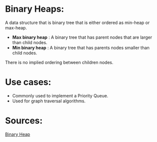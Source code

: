 # Binary Heaps: 

  A data structure that is binary tree that is either ordered as min-heap or max-heap. 

   - **Max binary heap** : A binary tree that has parent nodes that are larger than child nodes. 
   - **Min binary heap** : A binary tree that has parents nodes smaller than child nodes. 
   
  There is no implied ordering between children nodes.

# Use cases: 
 - Commonly used to implement a Priority Queue.
 - Used for graph traversal algorithms.


# Sources: 

[Binary Heap](https://www.cs.cmu.edu/~adamchik/15-121/lectures/Binary%20Heaps/heaps.html)